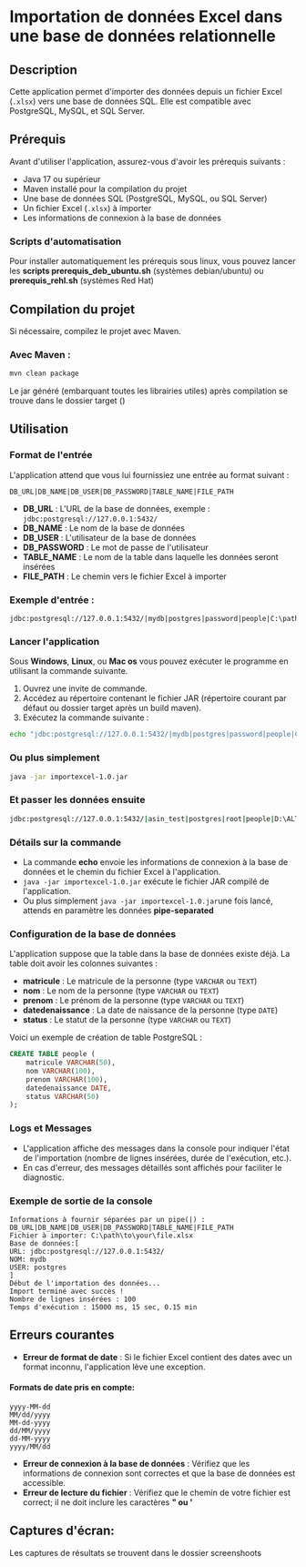 
# Importation de données Excel dans une base de données relationnelle

## Description

Cette application permet d'importer des données depuis un fichier Excel (`.xlsx`) vers une base de données SQL. Elle est compatible avec PostgreSQL, MySQL, et SQL Server.

## Prérequis

Avant d'utiliser l'application, assurez-vous d'avoir les prérequis suivants :

- Java 17 ou supérieur
- Maven installé pour la compilation du projet
- Une base de données SQL (PostgreSQL, MySQL, ou SQL Server)
- Un fichier Excel (`.xlsx`) à importer
- Les informations de connexion à la base de données

### Scripts d'automatisation

Pour installer automatiquement les prérequis sous linux, vous pouvez lancer les **scripts prerequis_deb_ubuntu.sh** (systèmes debian/ubuntu) ou **prerequis_rehl.sh** (systèmes Red Hat)

## Compilation du projet

Si nécessaire, compilez le projet avec Maven.

### Avec Maven :

```bash
mvn clean package
```
Le jar généré (embarquant toutes les librairies utiles) après compilation se trouve dans le dossier target ()
## Utilisation

### Format de l'entrée

L'application attend que vous lui fournissiez une entrée au format suivant :

```
DB_URL|DB_NAME|DB_USER|DB_PASSWORD|TABLE_NAME|FILE_PATH
```

- **DB_URL** : L'URL de la base de données, exemple : `jdbc:postgresql://127.0.0.1:5432/`
- **DB_NAME** : Le nom de la base de données
- **DB_USER** : L'utilisateur de la base de données
- **DB_PASSWORD** : Le mot de passe de l'utilisateur
- **TABLE_NAME** : Le nom de la table dans laquelle les données seront insérées
- **FILE_PATH** : Le chemin vers le fichier Excel à importer

### Exemple d'entrée :

```
jdbc:postgresql://127.0.0.1:5432/|mydb|postgres|password|people|C:\path\to\your\file.xlsx
```

### Lancer l'application

Sous **Windows**, **Linux**, ou **Mac os** vous pouvez exécuter le programme en utilisant la commande suivante.

1. Ouvrez une invite de commande.
2. Accédez au répertoire contenant le fichier JAR (répertoire courant par défaut ou dossier target après un build maven).
3. Exécutez la commande suivante :

```bash
echo "jdbc:postgresql://127.0.0.1:5432/|mydb|postgres|password|people|C:\path\to\your\file.xlsx" | java -jar importexcel-1.0.jar
```

### Ou plus simplement
```bash
java -jar importexcel-1.0.jar
```
### Et passer les données ensuite
```bash
jdbc:postgresql://127.0.0.1:5432/|asin_test|postgres|root|people|D:\ALT_WORK\PROJET_ASIN\people sample.xlsx 
```

### Détails sur la commande

- La commande **echo** envoie les informations de connexion à la base de données et le chemin du fichier Excel à l'application.
- `java -jar importexcel-1.0.jar` exécute le fichier JAR compilé de l'application.
- Ou plus simplement `java -jar importexcel-1.0.jar`une fois lancé, attends en paramètre les données **pipe-separated**

### Configuration de la base de données

L'application suppose que la table dans la base de données existe déjà. La table doit avoir les colonnes suivantes :

- **matricule** : Le matricule de la personne (type `VARCHAR` ou `TEXT`)
- **nom** : Le nom de la personne (type `VARCHAR` ou `TEXT`)
- **prenom** : Le prénom de la personne (type `VARCHAR` ou `TEXT`)
- **datedenaissance** : La date de naissance de la personne (type `DATE`)
- **status** : Le statut de la personne (type `VARCHAR` ou `TEXT`)

Voici un exemple de création de table PostgreSQL :

```sql
CREATE TABLE people (
    matricule VARCHAR(50),
    nom VARCHAR(100),
    prenom VARCHAR(100),
    datedenaissance DATE,
    status VARCHAR(50)
);
```

### Logs et Messages

- L'application affiche des messages dans la console pour indiquer l'état de l'importation (nombre de lignes insérées, durée de l'exécution, etc.).
- En cas d'erreur, des messages détaillés sont affichés pour faciliter le diagnostic.

### Exemple de sortie de la console

```
Informations à fournir séparées par un pipe(|) :
DB_URL|DB_NAME|DB_USER|DB_PASSWORD|TABLE_NAME|FILE_PATH
Fichier à importer: C:\path\to\your\file.xlsx
Base de données:[
URL: jdbc:postgresql://127.0.0.1:5432/
NOM: mydb
USER: postgres
]
Début de l'importation des données...
Import terminé avec succès !
Nombre de lignes insérées : 100
Temps d'exécution : 15000 ms, 15 sec, 0.15 min
```

## Erreurs courantes

- **Erreur de format de date** : Si le fichier Excel contient des dates avec un format inconnu, l'application lève une exception.
#### Formats de date pris en compte:

```
yyyy-MM-dd
MM/dd/yyyy
MM-dd-yyyy
dd/MM/yyyy
dd-MM-yyyy
yyyy/MM/dd
```
- **Erreur de connexion à la base de données** : Vérifiez que les informations de connexion sont correctes et que la base de données est accessible.
- **Erreur de lecture du fichier** : Vérifiez que le chemin de votre fichier est correct; il ne doit inclure les caractères **" ou '**

## Captures d'écran:

Les captures de résultats se trouvent dans le dossier screenshoots

